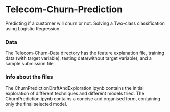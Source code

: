 # Telecom-Churn-Prediction
Predicting if a customer will churn or not. Solving a Two-class classification using Logistic Regression.

### Data
The Telecom-Churn-Data directory has the feature explanation file, training data (with target variable), testing data(without target variable), and a sample submission file.

### Info about the files
The ChurnPredictionDraftAndExploration.ipynb contains the initial exploration of different techniques and different models tried.
The ChurnPrediction.ipynb contains a concise and organised form, containing only the final selected model.
